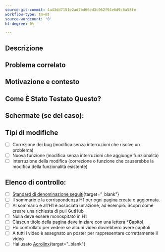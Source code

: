 ```yaml
---
source-git-commit: 4a43dd7151e2ad7bd66ed3c062f94e6d9c6a58fe
workflow-type: tm+mt
source-wordcount: '0'
ht-degree: 0%

---
```

<!--- Provide a general summary of your changes in the Title above -->

## Descrizione

<!--- Describe your changes in detail -->

## Problema correlato

<!--- This project only accepts pull requests related to open issues -->
<!--- If suggesting a new feature or change, please discuss it in an issue first -->
<!--- If fixing a bug, there should be an issue describing it with steps to reproduce -->
<!--- Please link to the issue here: -->

## Motivazione e contesto

<!--- Why is this change required? What problem does it solve? -->

## Come È Stato Testato Questo?

<!--- Please describe in detail how you tested your changes. -->
<!--- Include details of your testing environment, and the tests you ran to -->
<!--- see how your change affects other areas of the code, etc. -->

## Schermate (se del caso):

## Tipi di modifiche

<!--- What types of changes does your code introduce? Put an `x` in all the boxes that apply: -->

- [ ] Correzione dei bug (modifica senza interruzioni che risolve un problema)
- [ ] Nuova funzione (modifica senza interruzioni che aggiunge funzionalità)
- [ ] Interruzione della modifica (correzione o funzione che causerebbe la modifica della funzionalità esistente)

## Elenco di controllo:


<!--- Go over all the following points, and put an `x` in all the boxes that apply. -->
<!--- If you're unsure about any of these, don't hesitate to ask. We're here to help! -->

- [ ] [Standard di denominazione seguiti]([https://opensource.adobe.com/cla.html](https://wiki.corp.adobe.com/display/DMSArchitecture/Naming+Standards)){target="_blank"}
- [ ] Il sommario e la corrispondenza H1 per ogni pagina creata o aggiornata.
- [ ] Al sommario e all’H1 è associata un’azione, ad esempio: Scopri come creare una richiesta di pull GutHub
- [ ] Nulla deve essere monospitato in H1
- [ ] Ciascun titolo della pagina deve iniziare con una lettera ***C**apitol
- [ ] Ho controllato per vedere se alcuni video dovrebbero avere capitoli
- [ ] A tutti i video è assegnato un poster per rappresentare correttamente il video
- [ ] Hai usato [Acrolinx](https://experienceleague.corp.adobe.com/docs/authoring-guide-exl/using/style-guide/acrolinx.html){target="_blank"}
